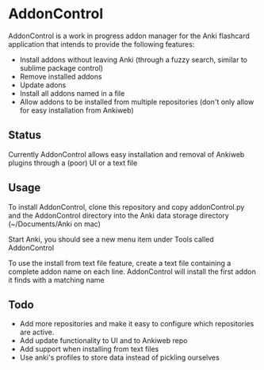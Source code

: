 AddonControl
============
AddonControl is a work in progress addon manager for the Anki flashcard
application that intends to provide the following features:

* Install addons without leaving Anki (through a fuzzy search, similar to
  sublime package control)
* Remove installed addons
* Update adons
* Install all addons named in a file
* Allow addons to be installed from multiple repositories (don't only allow for
  easy installation from Ankiweb)

Status
------
Currently AddonControl allows easy installation and removal of Ankiweb plugins
through a (poor) UI or a text file

Usage
-----
To install AddonControl, clone this repository and copy addonControl.py and the
AddonControl directory into the Anki data storage directory (~/Documents/Anki on
mac)

Start Anki, you should see a new menu item under Tools called AddonControl

To use the install from text file feature, create a text file containing a
complete addon name on each line. AddonControl will install the first addon it
finds with a matching name

Todo
----
* Add more repositories and make it easy to configure which repositories are
  active.
* Add update functionality to UI and to Ankiweb repo
* Add support when installing from text files
* Use anki's profiles to store data instead of pickling ourselves
